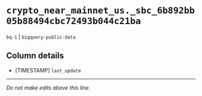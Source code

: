 # `crypto_near_mainnet_us._sbc_6b892bb05b88494cbc72493b044c21ba`
`bq-1` | `bigquery-public-data`

## Column details
* [TIMESTAMP] `last_update`

-------------------------------------------------------------------------------
*Do not make edits above this line.*
